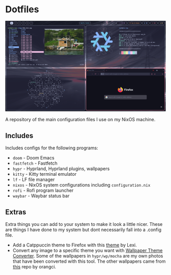 # Dotfiles

![Example screenshot](https://github.com/icd-t/dotfiles/blob/main/example.png)

A repository of the main configuration files I use on my NixOS machine.

## Includes

Includes configs for the following programs:

 - `doom` - Doom Emacs
 - `fastfetch` - Fastfetch
 - `hypr` - Hyprland, Hyprland plugins, wallpapers
 - `kitty` - Kitty terminal emulator
 - `lf` - LF file manager
 - `nixos` - NixOS system configurations including `configuration.nix`
 - `rofi` - Rofi program launcher
 - `waybar` - Waybar status bar

## Extras

Extra things you can add to your system to make it look a little nicer. These are things I have done to my system but dont necessarily fall into a .config file.

 - Add a Catppuccin theme to Firefox with this  [theme](https://addons.mozilla.org/en-US/firefox/addon/catppuccin-mocha-red/) by Lexi.
 - Convert any image to a specific theme you want with [Wallpaper Theme Converter](https://addons.mozilla.org/en-US/firefox/addon/catppuccin-mocha-red/). Some of the wallpapers in `hypr/wp/mocha` are my own photos that have been converted with this tool. The other wallpapers came from [this](https://github.com/orangci/walls-catppuccin-mocha) repo by orangci.
